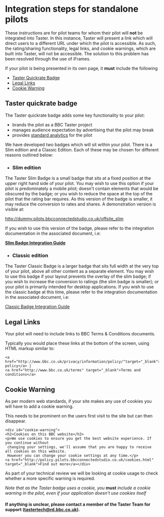 # Integration steps for standalone pilots

These instructions are for pilot teams for whom their pilot will **not** be integrated into Taster. In this instance, Taster will present a link which will direct users to a different URL under which the pilot is accessible. As such, the rating/sharing functionality, legal links, and cookie warnings, which are built into Taster, will not be accessible. The solution to this problem has been resolved through the use of iFrames.

If your pilot is being presented in its own page, it **must** include the following
- [Taster Quickrate Badge](#taster-quickrate-badge)
- [Legal Links](#legal-links)
- [Cookie Warning](#cookie-warning)

## Taster quickrate badge

The Taster quickrate badge adds some key functionality to your pilot:
 - brands the pilot as a BBC Taster project
 - manages audience expectation by advertising that the pilot may break
 - provides [standard analytics](../overview/analytics-documentation.md#Standard-Analytics) for the pilot

We have developed two badges which will sit within your pilot. There is a Slim edition and a Classic Edition. Each of these may be chosen for different reasons outlined below:

* ### Slim edition

 The Taster Slim Badge is a small badge that sits at a fixed position at the upper right hand side of your pilot. You may wish to use this option if your pilot is predominately a mobile pilot; doesn't contain elements that would be obscured by the badge; or you wish to reduce the space at the top of the pilot that the rating bar requires. As this version of the badge is smaller, it may reduce the conversion to rates and shares. A demonstration version is visible at:

 http://dummy.pilots.bbcconnectedstudio.co.uk/offsite_slim

 If you wish to use this version of the badge, please refer to the integration documentation in the associated document, i.e:

 [**Slim Badge Integration Guide**](taster-slim-badge-integration.md)

* ### Classic edition

 The Taster Classic Badge is a larger badge that sits full width at the very top of your pilot, above all other content as a separate element. You may wish to use this badge if your layout prevents the overlay of the slim badge; if you wish to increase the conversion to ratings (the slim badge is smaller); or your pilot is primarily intended for desktop applications.
 If you wish to use the classic badge at this time, please refer to the integration documentation in the associated document, i.e:

 [Classic Badge Integration Guide](standalone-pilot-integration-steps.md)

## Legal Links

Your pilot will need to include links to BBC Terms & Conditions documents.

Typically you would place these links at the bottom of the screen, using HTML markup similar to:

    <a href="http://www.bbc.co.uk/privacy/information/policy/"target="_blank">Privacy policy</a> |
    <a href="http://www.bbc.co.uk/terms" target="_blank">Terms and conditions</a>

## Cookie Warning

As per modern web standards, if your site makes any use of cookies you will have to add a cookie warning.

This needs to be prominent on the users first visit to the site but can then disappear.

    <div id="cookie-warning">
    <h2>Cookies on this BBC website</h2>
    <p>We use cookies to ensure you get the best website experience. If you continue without
     changing your settings, we'll assume that you are happy to receive all cookies on this website.
     However you can change your cookie settings at any time.</p>
    <a href="http://policy.pilots.bbcconnectedstudio.co.uk/cookies.html" target="_blank">Find out more</a></div>

As part of your technical review we will be looking at cookie usage to check whether a more specific warning is required.

*Note that as the Taster badge uses a cookie, you* **must** *include a cookie warning in the pilot, even if your application doesn't use cookies itself*

#### If anything is unclear, please contact a member of the Taster Team for support (tastertech@rd.bbc.co.uk).
